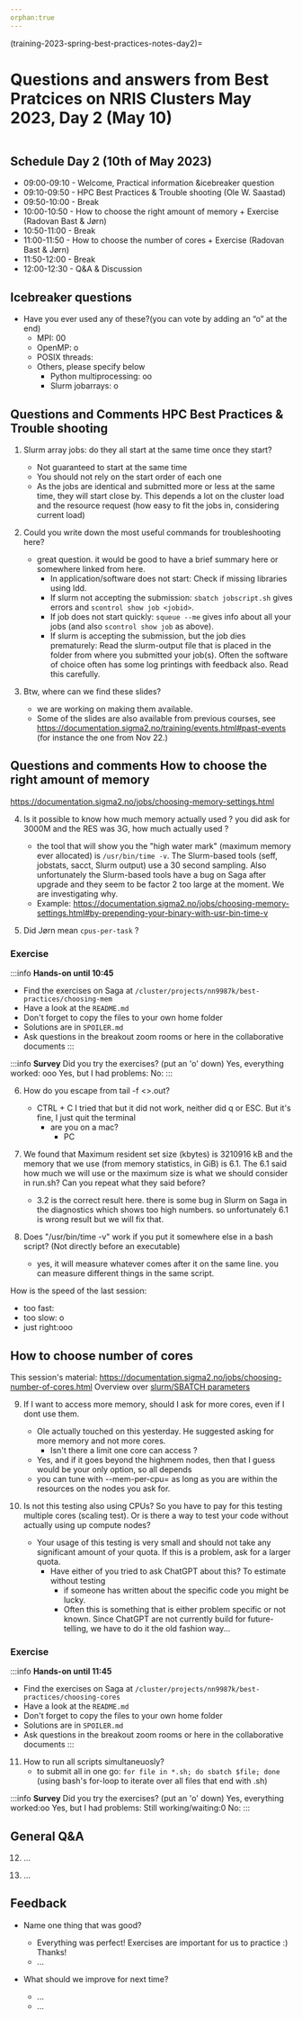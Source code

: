 ```yaml
---
orphan:true
---
```

(training-2023-spring-best-practices-notes-day2)=

# Questions and answers from Best Pratcices on NRIS Clusters May 2023, Day 2 (May 10)

```{contents} Table of Contents
```

## Schedule Day 2 (10th of May 2023)

- 09:00-09:10 - Welcome, Practical information &icebreaker question 
- 09:10-09:50 - HPC Best Practices & Trouble shooting (Ole W. Saastad)
- 09:50-10:00 - Break
- 10:00-10:50 - How to choose the right amount of memory + Exercise (Radovan Bast & Jørn)
- 10:50-11:00 - Break
- 11:00-11:50 - How to choose the number of cores + Exercise (Radovan Bast & Jørn)
- 11:50-12:00 - Break
- 12:00-12:30 - Q&A & Discussion 


## Icebreaker questions


- Have you ever used any of these?(you can vote by adding an “o” at the end)
    - MPI: 00
    - OpenMP: o
    - POSIX threads:
    - Others, please specify below
        - Python multiprocessing: oo
        - Slurm jobarrays: o


## Questions and Comments HPC Best Practices & Trouble shooting

1. Slurm array jobs: do they all start at the same time once they start?
    * Not guaranteed to start at the same time
    * You should not rely on the start order of each one
    * As the jobs are identical and submitted more or less at the same time, they will start close by. This depends a lot on the cluster load and the resource request (how easy to fit the jobs in, considering current load)

2. Could you write down the most useful commands for troubleshooting here? 
   - great question. it would be good to have a brief summary here or somewhere linked from here.
       - In application/software does not start: Check if missing libraries using ldd.
       - If slurm not accepting the submission: `sbatch jobscript.sh` gives errors and `scontrol show job <jobid>`. 
       - If job does not start quickly: `squeue --me` gives info about all your jobs (and also `scontrol show job` as above).
       - If slurm is accepting the submission, but the job dies prematurely: Read the slurm-output file that is placed in the folder from where you submitted your job(s). Often the software of choice often has some log printings with feedback also. Read this carefully. 

3. Btw, where can we find these slides?
   - we are working on making them available.
   - Some of the slides are also available from previous courses, see https://documentation.sigma2.no/training/events.html#past-events (for instance the one from Nov 22.)



## Questions and comments How to choose the right amount of memory 
https://documentation.sigma2.no/jobs/choosing-memory-settings.html


4. Is it possible to know how much memory actually used ? you did ask for 3000M and the RES was 3G, how much actually used ?
   - the tool that will show you the "high water mark" (maximum memory ever allocated) is `/usr/bin/time -v`. The Slurm-based tools (seff, jobstats, sacct, Slurm output) use a 30 second sampling. Also unfortunately the Slurm-based tools have a bug on Saga after upgrade and they seem to be factor 2 too large at the moment. We are investigating why.
   - Example: https://documentation.sigma2.no/jobs/choosing-memory-settings.html#by-prepending-your-binary-with-usr-bin-time-v

5. Did Jørn mean `cpus-per-task` ?

### Exercise
:::info
__Hands-on until 10:45__
- Find the exercises on Saga at `/cluster/projects/nn9987k/best-practices/choosing-mem`
- Have a look at the `README.md`
- Don't forget to copy the files to your own home folder
- Solutions are in `SPOILER.md`
- Ask questions in the breakout zoom rooms or here in the collaborative documents
:::

:::info
__Survey__
Did you try the exercises? (put an 'o' down)
Yes, everything worked: ooo
Yes, but I had problems:
No:
:::

6. How do you escape from tail -f <>.out? 
    - CTRL + C
    I tried that but it did not work, neither did q or ESC. But it's fine, I just quit the terminal
        - are you on a mac?
            - PC

7. We found that Maximum resident set size (kbytes) is 3210916 kB and the memory that we use (from memory statistics, in GiB) is 6.1. The 6.1 said how much we will use or the maximum size is what we should consider in run.sh? Can you repeat what they said before?
     - 3.2 is the correct result here. there is some bug in Slurm on Saga in the diagnostics which shows too high numbers. so unfortunately 6.1 is wrong result but we will fix that.

8. Does "/usr/bin/time -v" work if you put it somewhere else in a bash script? (Not directly before an executable)
     - yes, it will measure whatever comes after it on the same line. you can measure different things in the same script.


How is the speed of the last session:
- too fast:
- too slow: o
- just right:ooo


## How to choose number of cores

This session's material: https://documentation.sigma2.no/jobs/choosing-number-of-cores.html
Overview over [slurm/SBATCH parameters](https://documentation.sigma2.no/jobs/job_scripts/slurm_parameter.html)

9. If I want to access more memory, should I ask for more cores, even if I dont use them.
    - Ole actually touched on this yesterday. He suggested asking for more memory and not more cores. 
        - Isn't there a limit one core can access ?
    - Yes, and if it goes beyond the highmem nodes, then that I guess would be your only option, so all depends
    - you can tune with --mem-per-cpu= as long as you are within the resources on the nodes you ask for.

10. Is not this testing also using CPUs? So you have to pay for this testing multiple cores (scaling test). Or is there a way to test your code without actually using up compute nodes?
    - Your usage of this testing is very small and should not take any significant amount of your quota. If this is a problem, ask for a larger quota. 
        - Have either of you tried to ask ChatGPT about this? To estimate without testing
            - if someone has written about the specific code you might be lucky.
            - Often this is something that is either problem specific or not known. Since ChatGPT are not currently build for future-telling, we have to do it the old fashion way...



### Exercise
:::info
__Hands-on until 11:45__
- Find the exercises on Saga at `/cluster/projects/nn9987k/best-practices/choosing-cores`
- Have a look at the `README.md`
- Don't forget to copy the files to your own home folder
- Solutions are in `SPOILER.md`
- Ask questions in the breakout zoom rooms or here in the collaborative documents
:::

11. How to run all scripts simultaneuosly? 
    - to submit all in one go: `for file in *.sh; do sbatch $file; done` (using bash's for-loop to iterate over all files that end with .sh)

:::info
__Survey__
Did you try the exercises? (put an 'o' down)
Yes, everything worked:oo
Yes, but I had problems:
Still working/waiting:0
No:
:::

## General Q&A
12. ...

13. ...

## Feedback

- Name one thing that was good?
    - Everything was perfect! Exercises are important for us to practice :) Thanks!
    - ...

- What should we improve for next time?
    - ...
    - ...